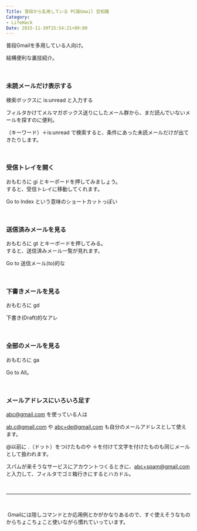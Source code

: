 ```yaml
---
Title: 普段から乱用している PC版Gmail 豆知識
Category:
- LifeHack
Date: 2015-11-30T15:54:21+09:00
---
```



普段Gmailを多用している人向け。

結構便利な裏技紹介。

 

### 未読メールだけ表示する


検索ボックスに is:unread と入力する

フィルタかけてメルマガボックス送りにしたメール群から、まだ読んでいないメールを探すのに便利。

（キーワード）＋is:unread で検索すると、条件にあった未読メールだけが出てきたりします。

 

### 受信トレイを開く


おもむろに gi とキーボードを押してみましょう。<br />すると、受信トレイに移動してくれます。

Go to Index という意味のショートカットっぽい

 

### 送信済みメールを見る


おもむろに gt とキーボードを押してみる。<br />すると、送信済みメール一覧が見れます。

Go to 送信メール(to)的な

 

### 下書きメールを見る


おもむろに gd 

下書き(Draft)的なアレ

 

### 全部のメールを見る


おもむろに ga

Go to All。

 

### メールアドレスにいろいろ足す


abc@gmail.com を使っている人は

ab.c@gmail.com や abc+de@gmail.com も自分のメールアドレスとして使えます。

@以前に .（ドット）をつけたものや ＋を付けて文字を付けたものも同じメールとして扱われます。

スパムが来そうなサービスにアカウントつくるときに、abc+spam@gmail.com と入力して、フィルタでゴミ箱行きにするとハカドル。

 
<hr />

 

 Gmailには隠しコマンドとか応用例とかがかなりあるので、すぐ使えそうなものからちょこちょこと使いながら慣れていっています。

 
